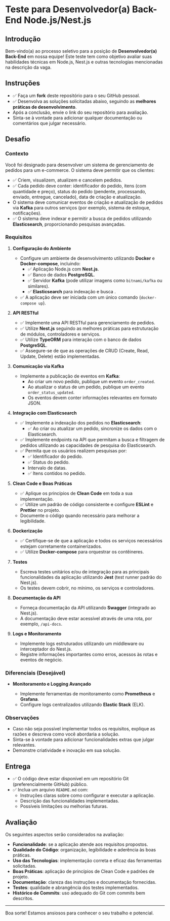 # Teste para Desenvolvedor(a) Back-End Node.js/Nest.js

## Introdução

Bem-vindo(a) ao processo seletivo para a posição de **Desenvolvedor(a) Back-End** em nossa equipe! Este teste tem como objetivo avaliar suas habilidades técnicas em Node.js, Nest.js e outras tecnologias mencionadas na descrição da vaga.

## Instruções

- ✅ Faça um **fork** deste repositório para o seu GitHub pessoal.
- ✅ Desenvolva as soluções solicitadas abaixo, seguindo as **melhores práticas de desenvolvimento**. 
- Após a conclusão, envie o link do seu repositório para avaliação.
- Sinta-se à vontade para adicionar qualquer documentação ou comentários que julgar necessário.

## Desafio

### Contexto

Você foi designado para desenvolver um sistema de gerenciamento de pedidos para um e-commerce. O sistema deve permitir que os clientes:

- ✅ Criem, visualizem, atualizem e cancelem pedidos. 
- ✅ Cada pedido deve conter: identificador do pedido, itens (com quantidade e preço), status do pedido (pendente, processando, enviado, entregue, cancelado), data de criação e atualização.
- O sistema deve comunicar eventos de criação e atualização de pedidos via **Kafka** para outros serviços (por exemplo, sistema de estoque, notificações).
- ✅ O sistema deve indexar e permitir a busca de pedidos utilizando **Elasticsearch**, proporcionando pesquisas avançadas.

### Requisitos

1. **Configuração do Ambiente**

   - Configure um ambiente de desenvolvimento utilizando **Docker** e **Docker-compose**, incluindo:
     - ✅ Aplicação Node.js com **Nest.js**.
     - ✅ Banco de dados **PostgreSQL**.
     - ✅ Servidor **Kafka** (pode utilizar imagens como `bitnami/kafka` ou similares).
     - ✅ **Elasticsearch** para indexação e busca .
   - ✅ A aplicação deve ser iniciada com um único comando (`docker-compose up`).

2. **API RESTful**

   - ✅ Implemente uma API RESTful para gerenciamento de pedidos.
   - ✅ Utilize **Nest.js** seguindo as melhores práticas para estruturação de módulos, controladores e serviços.
   - ✅ Utilize **TypeORM** para interação com o banco de dados **PostgreSQL**.
   - ✅ Assegure-se de que as operações de CRUD (Create, Read, Update, Delete) estão implementadas.

3. **Comunicação via Kafka**

   - Implemente a publicação de eventos em **Kafka**:
     - Ao criar um novo pedido, publique um evento `order_created`.
     - Ao atualizar o status de um pedido, publique um evento `order_status_updated`.
     - Os eventos devem conter informações relevantes em formato JSON.

4. **Integração com Elasticsearch**

   - ✅ Implemente a indexação dos pedidos no **Elasticsearch**:
     - ✅ Ao criar ou atualizar um pedido, sincronize os dados com o Elasticsearch.
   - ✅ Implemente endpoints na API que permitam a busca e filtragem de pedidos utilizando as capacidades de pesquisa do Elasticsearch.
   - ✅ Permita que os usuários realizem pesquisas por:
     - ✅ Identificador do pedido.
     - ✅ Status do pedido.
     - Intervalo de datas.
     - ✅ Itens contidos no pedido.

5. **Clean Code e Boas Práticas**

   - ✅ Aplique os princípios de **Clean Code** em toda a sua implementação.
   - ✅ Utilize um padrão de código consistente e configure **ESLint** e **Prettier** no projeto.
   - Documente o código quando necessário para melhorar a legibilidade.

6. **Dockerização**

   - ✅ Certifique-se de que a aplicação e todos os serviços necessários estejam corretamente containerizados.
   - ✅ Utilize **Docker-compose** para orquestrar os contêineres.

7. **Testes**

   - Escreva testes unitários e/ou de integração para as principais funcionalidades da aplicação utilizando **Jest** (test runner padrão do Nest.js).
   - Os testes devem cobrir, no mínimo, os serviços e controladores.

8. **Documentação da API**

   - Forneça documentação da API utilizando **Swagger** (integrado ao Nest.js).
   - A documentação deve estar acessível através de uma rota, por exemplo, `/api-docs`.

9. **Logs e Monitoramento**

   - Implemente logs estruturados utilizando um middleware ou interceptador do Nest.js.
   - Registre informações importantes como erros, acessos às rotas e eventos de negócio.

### Diferenciais (Desejável)

- **Monitoramento e Logging Avançado**

  - Implemente ferramentas de monitoramento como **Prometheus** e **Grafana**.
  - Configure logs centralizados utilizando **Elastic Stack** (ELK).

### Observações

- Caso não seja possível implementar todos os requisitos, explique as razões e descreva como você abordaria a solução.
- Sinta-se à vontade para adicionar funcionalidades extras que julgar relevantes.
- Demonstre criatividade e inovação em sua solução.

## Entrega

- ✅ O código deve estar disponível em um repositório Git (preferencialmente GitHub) público.
- ✅ Inclua um arquivo `README.md` com:
  - Instruções claras sobre como configurar e executar a aplicação.
  - Descrição das funcionalidades implementadas.
  - Possíveis limitações ou melhorias futuras.

## Avaliação

Os seguintes aspectos serão considerados na avaliação:

- **Funcionalidade**: se a aplicação atende aos requisitos propostos.
- **Qualidade do Código**: organização, legibilidade e aderência às boas práticas.
- **Uso das Tecnologias**: implementação correta e eficaz das ferramentas solicitadas.
- **Boas Práticas**: aplicação de princípios de Clean Code e padrões de projeto.
- **Documentação**: clareza das instruções e documentação fornecidas.
- **Testes**: qualidade e abrangência dos testes implementados.
- **Histórico de Commits**: uso adequado do Git com commits bem descritos.

---

Boa sorte! Estamos ansiosos para conhecer o seu trabalho e potencial.

